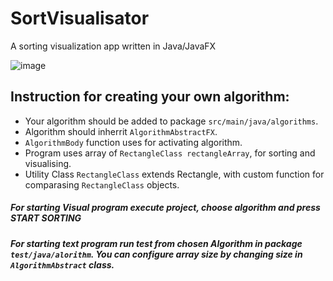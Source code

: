 # SortVisualisator
A sorting visualization app written in Java/JavaFX

![image](https://github.com/TRoUkI/SortVisualisator/assets/47295089/1bd9866d-8468-4b44-8f0d-b404f61c78e1)


## Instruction for creating your own algorithm:
- Your algorithm should be added to package `src/main/java/algorithms`.
- Algorithm should inherrit `AlgorithmAbstractFX`.
- `AlgorithmBody` function uses for activating algorithm.
- Program uses array of `RectangleClass rectangleArray`, for sorting and visualising.
- Utility Class `RectangleClass` extends Rectangle, with custom function for comparasing `RectangleClass` objects.

##### For starting Visual program execute project, choose algorithm and press **START SORTING** 
##### For starting text program run test from chosen Algorithm in package `test/java/alorithm`. You can configure array size by changing size in `AlgorithmAbstract` class.
